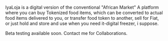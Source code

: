 
IyaLoja is a digital version of the conventional "African Market"
A platform where you can buy Tokenized food items, which can be converted to actual food items delivered to you, or transfer food token to another, sell for Fiat, or just hold and store and use when you need it-digital freezer, i suppose. 

Beta testing available soon. Contact me for Collaborations.

